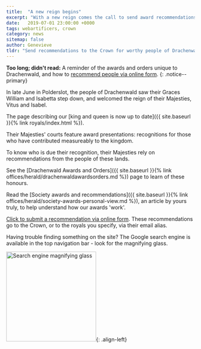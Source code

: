 ```yaml
---
title:  "A new reign begins"
excerpt: "With a new reign comes the call to send award recommendations: here's how."
date:   2019-07-01 23:00:00 +0000
tags: webartificers, crown 
category: news
sitemap: false
author: Genevieve
tldr: "Send recommendations to the Crown for worthy people of Drachenwald."
---
```

__Too long; didn't read:__ A reminder of the awards and orders unique to Drachenwald, and how to [recommend people via online form](http://op.drachenwald.sca.org/recommend).
{: .notice--primary}

In late June in Polderslot, the people of Drachenwald saw their Graces William and Isabetta step down, and welcomed the reign of their Majesties, Vitus and Isabel.

The page describing our [king and queen is now up to date]({{ site.baseurl }}{% link royals/index.html %}).

Their Majesties' courts feature award presentations: recognitions for those who have contributed measureably to the kingdom. 

To know who is due their recognition, their Majesties rely on recommendations from the people of these lands.

See the [Drachenwald Awards and Orders]({{ site.baseurl }}{% link offices/herald/drachenwaldawardsorders.md %}) page to learn of these honours.

Read the [Society awards and recommendations]({{ site.baseurl }}{% link offices/herald/society-awards-personal-view.md %}), an article by yours truly, to help understand how our awards 'work'.

[Click to submit a recommendation via online form](http://op.drachenwald.sca.org/recommend). These recommendations go to the Crown, or to the royals you specify, via their email alias.

Having trouble finding something on the site? The Google search engine is available in the top navigation bar - look for the magnifying glass.

<img src="{{ site.baseurl }}{% link images/other/search-engine-screencap.png %}" width="240" alt="Search engine magnifying glass">{: .align-left}

